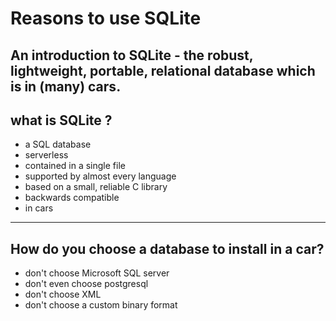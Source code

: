 # Reasons to use SQLite
An introduction to SQLite - the robust, lightweight, portable, relational database which is in (many) cars. 
---

## what is SQLite ?
- a SQL database
- serverless
- contained in a single file
- supported by almost every language
- based on a small, reliable C library
- backwards compatible
- in cars

---
## How do you choose a database to install in a car?
- don't choose Microsoft SQL server
- don't even choose postgresql
- don't choose XML
- don't choose a custom binary format
